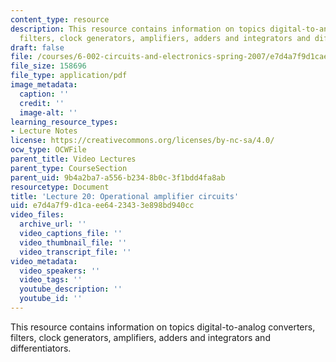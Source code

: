 ```yaml
---
content_type: resource
description: This resource contains information on topics digital-to-analog converters,
  filters, clock generators, amplifiers, adders and integrators and differentiators.
draft: false
file: /courses/6-002-circuits-and-electronics-spring-2007/e7d4a7f9d1caee6423433e898bd940cc_6002_l20.pdf
file_size: 158696
file_type: application/pdf
image_metadata:
  caption: ''
  credit: ''
  image-alt: ''
learning_resource_types:
- Lecture Notes
license: https://creativecommons.org/licenses/by-nc-sa/4.0/
ocw_type: OCWFile
parent_title: Video Lectures
parent_type: CourseSection
parent_uid: 9b4a2ba7-a556-b234-8b0c-3f1bdd4fa8ab
resourcetype: Document
title: 'Lecture 20: Operational amplifier circuits'
uid: e7d4a7f9-d1ca-ee64-2343-3e898bd940cc
video_files:
  archive_url: ''
  video_captions_file: ''
  video_thumbnail_file: ''
  video_transcript_file: ''
video_metadata:
  video_speakers: ''
  video_tags: ''
  youtube_description: ''
  youtube_id: ''
---
```

This resource contains information on topics digital-to-analog converters, filters, clock generators, amplifiers, adders and integrators and differentiators.